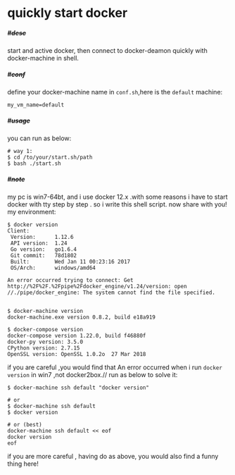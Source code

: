 # quickly start docker

##### \#~~desc~~
start and active docker, then connect to docker-deamon quickly with docker-machine in shell.

##### \#~~conf~~
define your docker-machine name in `conf.sh`,here is the `default` machine:
```
my_vm_name=default
```

##### \#~~usage~~
you can run as below:
```
# way 1:
$ cd /to/your/start.sh/path
$ bash ./start.sh
```

##### \#~~note~~
my pc is win7-64bt, and i use docker 12.x .with some reasons i have to start  docker with tty step by step . so i write this shell script. now share with you!
my environment:
```
$ docker version
Client:
 Version:      1.12.6
 API version:  1.24
 Go version:   go1.6.4
 Git commit:   78d1802
 Built:        Wed Jan 11 00:23:16 2017
 OS/Arch:      windows/amd64

An error occurred trying to connect: Get http://%2F%2F.%2Fpipe%2Fdocker_engine/v1.24/version: open //./pipe/docker_engine: The system cannot find the file specified.


$ docker-machine version
docker-machine.exe version 0.8.2, build e18a919

$ docker-compose version
docker-compose version 1.22.0, build f46880f
docker-py version: 3.5.0
CPython version: 2.7.15
OpenSSL version: OpenSSL 1.0.2o  27 Mar 2018
```

if you are careful ,you would find that An error occurred when i run `docker version` in win7 ,not docker2box.// run as below to solve it:
```
$ docker-machine ssh default "docker version"

# or
$ docker-machine ssh default
$ docker version

# or (best)
docker-machine ssh default << eof
docker version
eof
```
if you are more careful , having do as above, you would also find a funny thing here!